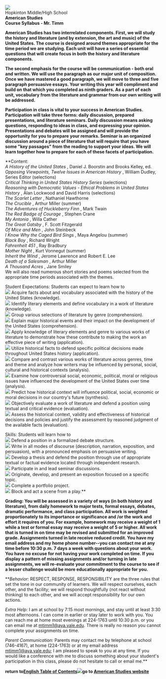 ![](images/booksonmarbleshelf.JPG)  
Hopkinton Middle/High School  
**American Studies  
Course Syllabus - Mr. Timm**

**American Studies has two interrelated components. First, we will study the
history and literature (and by extension, the art and music) of the United
States. The course is designed around themes appropriate for the time period
we are studying. Each unit will have a series of essential questions that will
create focus in both the history and literature components.**

**The second emphasis for the course will be communication - both oral and
written. We will use the paragraph as our major unit of composition. Once we
have mastered a good paragraph, we will move to three and five paragraph
persuasive essays. Your writing this year will compliment and build on that
which you completed as ninth graders. As a part of each unit, vocabulary from
the literature and grammar from our own writing will be addressed.**

**Participation in class is vital to your success in American Studies.
Participation will take three forms: daily discussion, prepared presentations,
and literature seminars. Daily discussion means asking questions, responding
to ideas in class, and expressing your opinion. Presentations and debates will
be assigned and will provide the opportunity for you to prepare your remarks.
Seminar is an organized discussion around a piece of literature that will
require that you have some "key passages" from the reading to support your
ideas. We will learn together how to prepare for each of these facets of
participation.**

**Content:  
_A History of the United States_ , Daniel J. Boorstin and Brooks Kelley, ed.  
_Opposing Viewpoints, Twelve Issues in American History_ , William Dudley,
Series Editor (selections)  
_Critical Thinking in United States History Series_ (selections)  
_Reasoning with Democratic Values - Ethical Problems in United States History_
, Alan Lockwood and David Harris (selections)  
_The Scarlet Letter_ , Nathaniel Hawthorne  
_The Crucible_ , Arthur Miller (summer)  
_The Adventures of Huckleberry Finn_ , Mark Twain  
_The Red Badge of Courage_ , Stephen Crane  
_My Antonia_ , Willa Cather  
_The Great Gatsby_ , F. Scott Fitzgerald  
_Of Mice and Men_ , John Steinbeck  
_I Know Why the Caged Bird Sings_ , Maya Angelou (summer)  
_Black Boy_ , Richard Wright  
_Fahrenheit 451_ , Ray Bradbury  
_Mother Night_ , Kurt Vonnegut (summer)  
_Inherit the Wind_ , Jerome Lawrence and Robert E. Lee  
_Death of a Salesman_ , Arthur Miller  
_A Thousand Acres_ , Jane Smiley  
We will also read numerous short stories and poems selected from the
appropriate time periods associated with the themes.  
  
Student Expectations: Students can expect to learn how to  
![](images/cibg.gif) Acquire facts about and vocabulary associated with the
history of the United States (knowledge).  
![](images/cibg.gif) Identify literary elements and define vocabulary in a
work of literature (knowledge).  
![](images/cibg.gif) Group various selections of literature by genre
(comprehension).  
![](images/cibg.gif) Explain major historical events and their impact on the
development of the United States (comprehension).  
![](images/cibg.gif) Apply knowledge of literary elements and genre to various
works of  literature to demonstrate how these contribute to making the work an
effective piece of writing (application).  
![](images/cibg.gif) Utilize historical facts to defend specific political
decisions made throughout United States history (application).  
![](images/cibg.gif) Compare and contrast various works of literature across
genres, time and theme and analyze how writers may be influenced by personal,
social, cultural and historical contexts (analysis).  
![](images/cibg.gif) Examine how controversial social, economic, political,
moral or religious issues have influenced the development of the United States
over time (analysis).  
![](images/cibg.gif) Predict how historical context will influence political,
social, economic or moral decisions in our country's future (synthesis).  
![](images/cibg.gif) Objectively evaluate a work of literature and defend a
position using textual and critical evidence (evaluation).  
![](images/cibg.gif) Assess the historical context, validity and effectiveness
of historical decisions and policies and justify the assessment by reasoned
judgment of the available facts (evaluation).  
  
Skills: Students will learn how to  
![](images/cibg.gif) Defend a position in a formalized debate structure.  
![](images/cibg.gif) Write in all modes of discourse (description, narration,
exposition, and persuasion), with a pronounced emphasis on persuasive writing.  
![](images/cibg.gif) Develop a thesis and defend the position through use of
appropriate textual or factual evidence located through independent research.  
![](images/cibg.gif) Participate in and lead seminar discussions.  
![](images/cibg.gif) Originate, develop, and present an exposition focused on
a specific topic.  
![](images/cibg.gif) Complete a portfolio project.  
![](images/cibg.gif) Block and act a scene from a play.**

**Grading: You will be assessed in a variety of ways (in both history and
literature), from daily homework to major tests, formal essays, debates,
dramatic performance, and class participation. All work is weighted
proportionately to its importance or significance and /or the work and effort
it requires of you. For example, homework may receive a weight of 1 while a
test or formal essay may receive a weight of 5 or higher. All work that is
turned in on time may be revised and submitted for an improved grade.
Assignments turned in late receive reduced credit. You have my email address
and my home phone number--you can contact me at any time before 10:30 p.m. 7
days a week with questions about your work. You have no excuse for not having
your work completed on time. If you display a pattern of missing assignments
and/or turning in late assignments, we will re-evaluate your commitment to the
course to see if a lesser challenge would be more educationally appropriate
for you.**

**_Behavior:_ RESPECT, RESPONSE, RESPONSIBILITY are the three rules that set
the tone in our community of learners. We will respect ourselves, each other,
and the facility; we will respond thoughtfully (not react without thinking) to
each other, and we will accept responsibility for our own actions.  
  
_Extra Help:_ I am at school by 7:15 most mornings, and stay until at least
3:30 most afternoons. I can come in earlier or stay later to work with you.
You can reach me at home most evenings at 224-1763 until 10:30 p.m. or you can
email me at [mtimm1@aya.yale.edu](mailto:mtimm1@aya.yale.edu). There is really
no reason you cannot complete your assignments on time.  
  
_Parent Communication:_ Parents may contact me by telephone at school
(746-4167), at home (224-1763) or at my email address
[mtimm1@aya.yale.edu](mailto:mtimm1@aya.yale.edu); I am pleased to speak to
you at any time. If you would like a conference with me to discuss something
about your student's participation in this class, please do not hesitate to
call or email me.**

**return to[English Table of Contents![](images/cibg.gif)](index.html)go to
[American Studies
website](http://www.conknet.com/hhs/departments/socialstudies/timm/index.html)**

